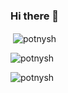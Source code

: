 ### Hi there 👋
<p>&nbsp;<img align="center" src="https://github-readme-stats.vercel.app/api?username=potnysh&show_icons=true&locale=en" alt="potnysh" /></p>
<p><img align="center" src="https://github-readme-streak-stats.herokuapp.com/?user=potnysh&" alt="potnysh" /></p>
<p><img align="left" src="https://github-readme-stats.vercel.app/api/top-langs?username=potnysh&show_icons=true&locale=en&layout=compact" alt="potnysh" /></p>
